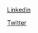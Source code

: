 [Linkedin](https://www.linkedin.com/in/kyle-laracey-78a52353/)

[Twitter](https://twitter.com/KyleLaracey)
